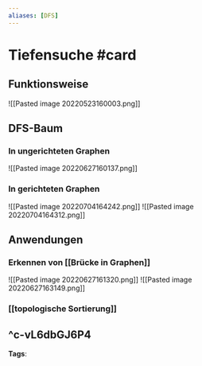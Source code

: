 ```yaml
---
aliases: [DFS]
---
```


# Tiefensuche #card
## Funktionsweise
![[Pasted image 20220523160003.png]]
## DFS-Baum
### In ungerichteten Graphen
![[Pasted image 20220627160137.png]]
### In gerichteten Graphen
![[Pasted image 20220704164242.png]]
![[Pasted image 20220704164312.png]]
## Anwendungen
### Erkennen von [[Brücke in Graphen]]
![[Pasted image 20220627161320.png]]
![[Pasted image 20220627163149.png]]
### [[topologische Sortierung]]
^c-vL6dbGJ6P4
---
**Tags**: 